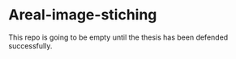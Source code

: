 # Areal-image-stiching
This repo is going to be empty until the thesis has been defended successfully.
